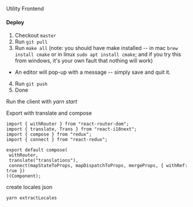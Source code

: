 Utility Frontend

#### Deploy

1. Checkout `master`
2. Run `git pull`
3. Run `make all` (note: you should have make installed  -- in mac `brew
   install cmake` or in linux `sudo apt install cmake`; and if you try this
   from windows, it's your own fault that nothing will work)
  - An editor will pop-up with a message -- simply save and quit it.
4. Run `git push`
5. Done

Run the client with *yarn start*

Export with translate and compose
```
import { withRouter } from "react-router-dom";
import { translate, Trans } from "react-i18next";
import { compose } from "redux";
import { connect } from "react-redux";

export default compose(
 withRouter,
 translate("translations"),
 connect(mapStateToProps, mapDispatchToProps, mergeProps, { withRef: true })
)(Component);
```

create locales json
```
yarn extractLocales
```
